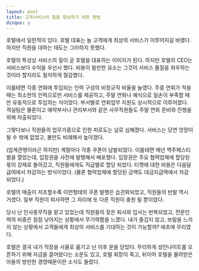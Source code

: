 ```yaml
---
layout: post
title: 고객서비스의 질을 향상하기 위한 방법
disqus: y
---
```


호텔에서 일한적이 있다. 호텔 대표는 늘 고객에게 최상의 서비스가 이루어지길 바랬다. 하지만 직원을 대하는 태도는 그러하지 못했다.

호텔의 특성상 서비스의 질이 곧 호텔을 대표하는 이미지가 된다. 하지만 호텔의 CEO는 서비스보다 수익을 우선시 했다. 비용이 될만한 요소는 그것이 서비스 품질을 좌우하는 것이라 할지라도 철저하게 절감했다.

이를테면 각종 연회에 투입되는 인력 구성의 비정규직 비율을 늘였다. 주중 연회가 적을 때는 최소한의 인력으로만 서비스를 제공하고, 주말 연회나 예식으로 일손이 부족할 때만 유동적으로 투입하는 식이었다. 부서별로 연회업무 지원도 상시적으로 이루어졌다. 객실팀은 물론이고 예약부서나 관리부서와 같은 사무직원들도 주말 연회 준비와 진행을 위해 차출되었다.

그렇다보니 직원들의 업무가중으로 인한 피로도는 날로 심해졌다. 서비스는 당연 엉망이 될 수 밖에 없었고, 불만도 비례해서 높아졌다.

(업계관행이라곤 하지만) 계절마다 각종 쿠폰이 남발되었다. 이를테면 매년 맥주페스티벌을 열었는데, 입장권을 사전에 발행해서 배포했다. 입장권은 주요 협력업체에 할당된 몫이 강제로 돌아갔고, 직원들에게도 직급별로 할당 되었다. 티켓에 대한 비용은 다음달 급여에서 차감하는 방식이었다. (물론 협력업체에 할당된 금액도 대금지급액에서 차감되었다.)

호텔의 매출이 저조할수록 이런형태의 쿠폰 발행은 습관화되었고, 직원들의 반발 역시 거셌다. 일부 직원이 퇴사하면 그 자리에 또 다른 직원이 충원 될 뿐이었다.

당시 난 인사총무직을 맡고 있었는데 직원들의 잦은 퇴사와 입사는 반복되었고, 전문인력의 비중은 점점 낮아지는 상황에서 무기력함을 느꼈다. 내가 즐겁지 않고, 보람을 느끼지 않는 상황에서 고객들에게 최상의 서비스를 기대하는 것이 가능할까? 애초에 무리였다.

호텔은 결국 내가 직장을 서울로 옮기고 난 이후 문을 닫았다. 무리하게 성인나이트를 오픈하기 위해 자금을 끌어왔다는 소문도 있고, 호텔 회장이 죽고, 뒤이어 호텔을 물려받은 아들의 방만한 경영때문이란 소식도 들렸다.
